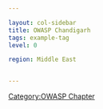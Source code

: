 ```yaml
---

layout: col-sidebar
title: OWASP Chandigarh
tags: example-tag
level: 0

region: Middle East


---
```

[Category:OWASP Chapter](Category:OWASP_Chapter "wikilink")
